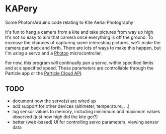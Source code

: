 # KAPery

Some Photon/Arduino code relating to Kite Aerial Photography

It's fun to hang a camera from a kite and take pictures from way up high.  It's not so easy to aim that camera once everything is off the ground.  To increase the chances of capturing some interesting pictures, we'll make the camera pan back and forth.  There are lots of ways to make this happen, but I'm using a servo and a [Photon](https://particle.io) microcontroller.

For now, this program will continually pan a servo, within specified limits and at a specified speed. These parameters are controllable through the Particle app or the [Particle Cloud API](https://docs.particle.io/reference/api/).

## TODO

* document how the servo(s) are wired up
* add support for other devices (altimeter, temperature, ...)
* log sensor values to memory, including mininmum and maximum values observed (just how high did the kite get?)
* better (web-based) UI for controlling servo parameters, viewing sensor data
